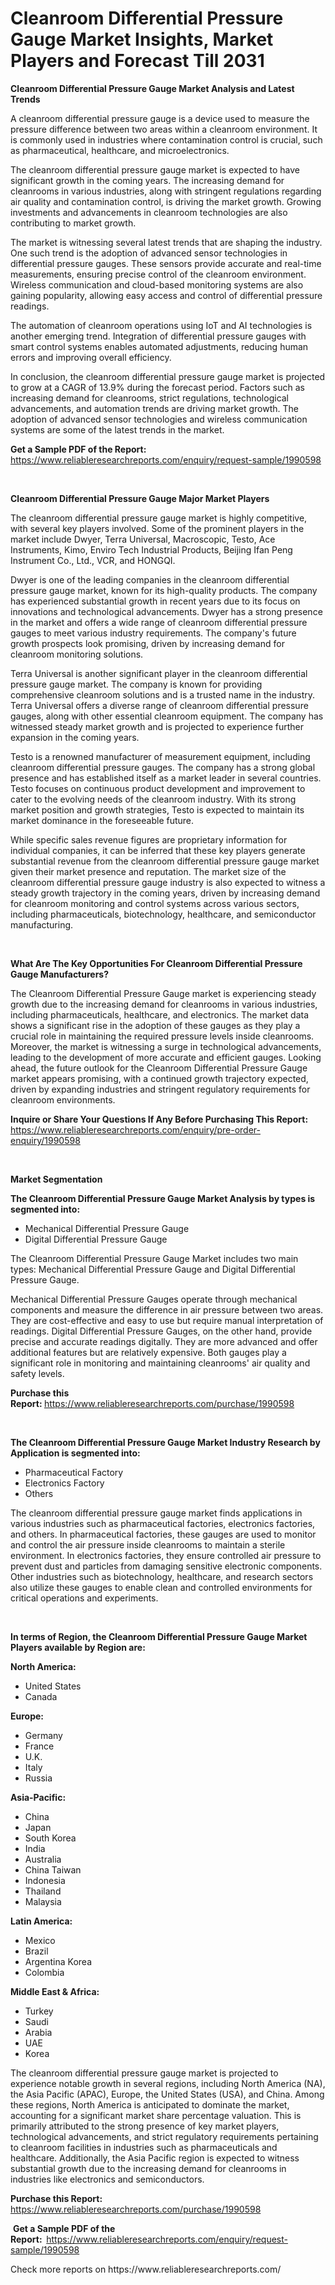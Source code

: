 <p><h1>Cleanroom Differential Pressure Gauge Market Insights, Market Players and Forecast Till 2031</h1></p><p><strong>Cleanroom Differential Pressure Gauge Market Analysis and Latest Trends</strong></p>
<p><p>A cleanroom differential pressure gauge is a device used to measure the pressure difference between two areas within a cleanroom environment. It is commonly used in industries where contamination control is crucial, such as pharmaceutical, healthcare, and microelectronics.</p><p>The cleanroom differential pressure gauge market is expected to have significant growth in the coming years. The increasing demand for cleanrooms in various industries, along with stringent regulations regarding air quality and contamination control, is driving the market growth. Growing investments and advancements in cleanroom technologies are also contributing to market growth.</p><p>The market is witnessing several latest trends that are shaping the industry. One such trend is the adoption of advanced sensor technologies in differential pressure gauges. These sensors provide accurate and real-time measurements, ensuring precise control of the cleanroom environment. Wireless communication and cloud-based monitoring systems are also gaining popularity, allowing easy access and control of differential pressure readings.</p><p>The automation of cleanroom operations using IoT and AI technologies is another emerging trend. Integration of differential pressure gauges with smart control systems enables automated adjustments, reducing human errors and improving overall efficiency.</p><p>In conclusion, the cleanroom differential pressure gauge market is projected to grow at a CAGR of 13.9% during the forecast period. Factors such as increasing demand for cleanrooms, strict regulations, technological advancements, and automation trends are driving market growth. The adoption of advanced sensor technologies and wireless communication systems are some of the latest trends in the market.</p></p>
<p><strong>Get a Sample PDF of the Report:&nbsp;</strong> <a href="https://www.reliableresearchreports.com/enquiry/request-sample/1990598">https://www.reliableresearchreports.com/enquiry/request-sample/1990598</a></p>
<p>&nbsp;</p>
<p><strong>Cleanroom Differential Pressure Gauge Major Market Players</strong></p>
<p><p>The cleanroom differential pressure gauge market is highly competitive, with several key players involved. Some of the prominent players in the market include Dwyer, Terra Universal, Macroscopic, Testo, Ace Instruments, Kimo, Enviro Tech Industrial Products, Beijing Ifan Peng Instrument Co., Ltd., VCR, and HONGQI.</p><p>Dwyer is one of the leading companies in the cleanroom differential pressure gauge market, known for its high-quality products. The company has experienced substantial growth in recent years due to its focus on innovations and technological advancements. Dwyer has a strong presence in the market and offers a wide range of cleanroom differential pressure gauges to meet various industry requirements. The company's future growth prospects look promising, driven by increasing demand for cleanroom monitoring solutions.</p><p>Terra Universal is another significant player in the cleanroom differential pressure gauge market. The company is known for providing comprehensive cleanroom solutions and is a trusted name in the industry. Terra Universal offers a diverse range of cleanroom differential pressure gauges, along with other essential cleanroom equipment. The company has witnessed steady market growth and is projected to experience further expansion in the coming years.</p><p>Testo is a renowned manufacturer of measurement equipment, including cleanroom differential pressure gauges. The company has a strong global presence and has established itself as a market leader in several countries. Testo focuses on continuous product development and improvement to cater to the evolving needs of the cleanroom industry. With its strong market position and growth strategies, Testo is expected to maintain its market dominance in the foreseeable future.</p><p>While specific sales revenue figures are proprietary information for individual companies, it can be inferred that these key players generate substantial revenue from the cleanroom differential pressure gauge market given their market presence and reputation. The market size of the cleanroom differential pressure gauge industry is also expected to witness a steady growth trajectory in the coming years, driven by increasing demand for cleanroom monitoring and control systems across various sectors, including pharmaceuticals, biotechnology, healthcare, and semiconductor manufacturing.</p></p>
<p>&nbsp;</p>
<p><strong>What Are The Key Opportunities For Cleanroom Differential Pressure Gauge Manufacturers?</strong></p>
<p><p>The Cleanroom Differential Pressure Gauge market is experiencing steady growth due to the increasing demand for cleanrooms in various industries, including pharmaceuticals, healthcare, and electronics. The market data shows a significant rise in the adoption of these gauges as they play a crucial role in maintaining the required pressure levels inside cleanrooms. Moreover, the market is witnessing a surge in technological advancements, leading to the development of more accurate and efficient gauges. Looking ahead, the future outlook for the Cleanroom Differential Pressure Gauge market appears promising, with a continued growth trajectory expected, driven by expanding industries and stringent regulatory requirements for cleanroom environments.</p></p>
<p><strong>Inquire or Share Your Questions If Any Before Purchasing This Report:</strong> <a href="https://www.reliableresearchreports.com/enquiry/pre-order-enquiry/1990598">https://www.reliableresearchreports.com/enquiry/pre-order-enquiry/1990598</a></p>
<p>&nbsp;</p>
<p><strong>Market Segmentation</strong></p>
<p><strong>The Cleanroom Differential Pressure Gauge Market Analysis by types is segmented into:</strong></p>
<p><ul><li>Mechanical Differential Pressure Gauge</li><li>Digital Differential Pressure Gauge</li></ul></p>
<p><p>The Cleanroom Differential Pressure Gauge Market includes two main types: Mechanical Differential Pressure Gauge and Digital Differential Pressure Gauge. </p><p>Mechanical Differential Pressure Gauges operate through mechanical components and measure the difference in air pressure between two areas. They are cost-effective and easy to use but require manual interpretation of readings. Digital Differential Pressure Gauges, on the other hand, provide precise and accurate readings digitally. They are more advanced and offer additional features but are relatively expensive. Both gauges play a significant role in monitoring and maintaining cleanrooms' air quality and safety levels.</p></p>
<p><strong>Purchase this Report:&nbsp;</strong><a href="https://www.reliableresearchreports.com/purchase/1990598">https://www.reliableresearchreports.com/purchase/1990598</a></p>
<p>&nbsp;</p>
<p><strong>The Cleanroom Differential Pressure Gauge Market Industry Research by Application is segmented into:</strong></p>
<p><ul><li>Pharmaceutical Factory</li><li>Electronics Factory</li><li>Others</li></ul></p>
<p><p>The cleanroom differential pressure gauge market finds applications in various industries such as pharmaceutical factories, electronics factories, and others. In pharmaceutical factories, these gauges are used to monitor and control the air pressure inside cleanrooms to maintain a sterile environment. In electronics factories, they ensure controlled air pressure to prevent dust and particles from damaging sensitive electronic components. Other industries such as biotechnology, healthcare, and research sectors also utilize these gauges to enable clean and controlled environments for critical operations and experiments.</p></p>
<p>&nbsp;</p>
<p><strong>In terms of Region, the Cleanroom Differential Pressure Gauge Market Players available by Region are:</strong></p>
<p>
    <p> <strong> North America: </strong>
        <ul>
            <li>United States</li>
            <li>Canada</li>
        </ul>
        </p> 
    <p> <strong> Europe: </strong>
        <ul>
            <li>Germany</li>
            <li>France</li>
            <li>U.K.</li>
            <li>Italy</li>
            <li>Russia</li>
        </ul>
        </p> 
    <p> <strong> Asia-Pacific: </strong>
        <ul>
            <li>China</li>
            <li>Japan</li>
            <li>South Korea</li>
            <li>India</li>
            <li>Australia</li>
            <li>China Taiwan</li>
            <li>Indonesia</li>
            <li>Thailand</li>
            <li>Malaysia</li>
        </ul>
        </p> 
    <p> <strong> Latin America: </strong>
        <ul>
            <li>Mexico</li>
            <li>Brazil</li>
            <li>Argentina Korea</li>
            <li>Colombia</li>
        </ul>
        </p> 
    <p> <strong> Middle East & Africa: </strong>
        <ul>
            <li>Turkey</li>
            <li>Saudi</li>
            <li>Arabia</li>
            <li>UAE</li>
            <li>Korea</li>
        </ul>
    </p>
    </p>
<p><p>The cleanroom differential pressure gauge market is projected to experience notable growth in several regions, including North America (NA), the Asia Pacific (APAC), Europe, the United States (USA), and China. Among these regions, North America is anticipated to dominate the market, accounting for a significant market share percentage valuation. This is primarily attributed to the strong presence of key market players, technological advancements, and strict regulatory requirements pertaining to cleanroom facilities in industries such as pharmaceuticals and healthcare. Additionally, the Asia Pacific region is expected to witness substantial growth due to the increasing demand for cleanrooms in industries like electronics and semiconductors.</p></p>
<p><strong>Purchase this Report: </strong><a href="https://www.reliableresearchreports.com/purchase/1990598">https://www.reliableresearchreports.com/purchase/1990598</a></p>
<p>&nbsp;<strong>Get a Sample PDF of the Report:&nbsp;&nbsp;</strong><a href="https://www.reliableresearchreports.com/enquiry/request-sample/1990598">https://www.reliableresearchreports.com/enquiry/request-sample/1990598</a></p>
<p><strong></strong></p>
<p>Check more reports on https://www.reliableresearchreports.com/</p>